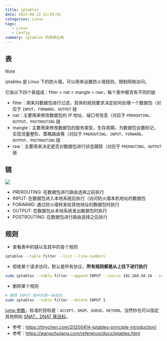```yaml
---
title: iptables
date: 2023-08-22 23:59:55
categories: Linux
tags:
   - Linux
   - Config
summary: iptables 的简单应用
---
```


## 表

> [!NOTE]
> iptables 是 Linux 下的防火墙，可以用来设置防火墙规则，限制网络访问。
>
> 它由以下四个表组成：filter \< nat \< mangle \< raw，每个表中都含有不同的链

* filter：用来对数据包进行过滤，具体的规则要求决定如何处理一个数据包（对应于 `INPUT`、`FORWARD`、`OUTPUT` 链
* nat：主要用来修改数据包的 IP 地址、端口号信息（对应于 `PREROUTING`、`OUTPUT`、`POSTROUTING` 链
* mangle：主要用来修改数据包的服务类型，生存周期，为数据包设置标记，实现流量整形、策略路由等（对应于 `PREROUTING`、`INPUT`、`FORWARD`、`OUTPUT`、`POSTROUTING` 链
* raw：主要用来决定是否对数据包进行状态跟踪（对应于 `PREROUTING`、`OUTPUT` 链

## 链

![ ](https://media.githubusercontent.com/media/fwqaaq/fwqaaq.github.io/dev/src/picture/iptables.png)

* PREROUTING: 在数据包进行路由选择之前执行
* INPUT: 在数据包进入本地系统后执行（访问防火墙本机地址的数据包
* FORWARD: 通过防火墙转发给其他地址的数据包时执行
* OUTPUT: 在数据包从本地系统发出数据包时执行
* POSTROUTING: 在数据包进行路由选择之后执行

## 规则

* 查看表中的链以及其中的各个规则

```bash
iptables --table filter --list --line-numbers
```

* 拒绝某个请求访问，默认是所有协议，**所有规则都是从上往下进行执行**

```bash
sudo iptables --table filter --append INPUT --source 192.168.50.16 --jump REJECT
```

* 删除某个规则

```bash
# 删除 INPUT 链中的第一条规则
sudo iptables --table filter --delete INPUT 1
```

[jump 参数](https://access.redhat.com/documentation/en-us/red_hat_enterprise_linux/6/html/security_guide/sect-security_guide-command_options_for_iptables-iptables_parameter_options)，标准的目标是：`ACCEPT`、`DROP`、`QUEUE`、`RETURN`，当然你也可以指定其他例如 [SNAT、DNAT 等目标](https://book.huihoo.com/iptables-tutorial/c8815.htm)。

* 参考：<https://tinychen.com/20200414-iptables-principle-introduction/>
* 参考：<https://wangchujiang.com/reference/docs/iptables.html>
